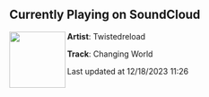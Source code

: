 ## Currently Playing on SoundCloud

[<img align="left" width="100" src="https://i1.sndcdn.com/artworks-yfZM6L9B4aTyokzz-NkzWGA-t500x500.jpg">](https://soundcloud.com/twistedreload/changing-world)

**Artist**: Twistedreload 

**Track**: Changing World

Last updated at 12/18/2023 11:26

